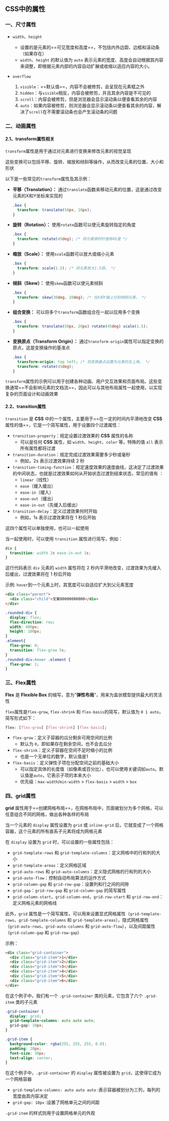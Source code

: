 ## CSS中的属性

### 一、尺寸属性

- `width`、`height`
  - 设置的是元素的==可见宽度和高度==，不包括内外边距、边框和滚动条（如果存在）
  - `width`、`height`  的默认值为 `auto` 表示元素的宽度、高度会自动根据其内容来调整，即根据元素内部的内容自动扩展或收缩以适应内容的大小。
  
- `overflow`
  1. `visible`：==默认值==，内容不会被修剪，会呈现在元素框之外
  2. `hidden`：与`visible`相反，内容会被修剪，并且其余内容是不可见的
  3. `scroll`：内容会被修剪，但是浏览器会显示滚动条以便查看其余的内容
  4. `auto`：如果内容被修剪，则浏览器会显示滚动条以便查看其余的内容，解决了`scroll`在不需要滚动条也会产生滚动条的问题

### 二、动画属性

#### 2.1、transform属性相关

`transform`属性是用于通过对元素进行变换来修改元素的视觉呈现

这些变换可以包括平移、旋转、缩放和倾斜等操作，从而改变元素的位置、大小和形状

以下是一些常见的`transform`属性及其示例：

- **平移（Translation）：** 通过`translate`函数来移动元素的位置，这是通过改变元素的X和Y坐标来实现的

  ```css
  .box {
    transform: translate(50px, 20px);
  }
  ```

- **旋转（Rotation）：** 使用`rotate`函数可以使元素旋转指定的角度

  ```css
  .box {
    transform: rotate(45deg); /* 将元素顺时针旋转45度 */
  }
  ```

- **缩放（Scale）：** 使用`scale`函数可以放大或缩小元素

  ```css
  .box {
    transform: scale(1.5); /* 将元素放大1.5倍。 */
  }
  ```

- **倾斜（Skew）：** 使用`skew`函数可以使元素倾斜

  ```css
  .box {
    transform: skew(30deg, 20deg); /* 在X和Y轴上分别倾斜元素。 */
  }
  ```

- **组合变换：** 可以将多个`transform`函数组合在一起以应用多个变换

  ```css
  .box {
    transform: translate(50px, 20px) rotate(45deg) scale(1.5);
  }
  ```

- **变换原点（Transform Origin）：** 通过`transform-origin`属性可以指定变换的原点，这是变换操作的基准点

  ```css
  .box {
    transform-origin: top left; /* 将变换基点设置为元素的左上角。 */
    transform: rotate(45deg);
  }
  ```

`transform`属性的示例可以用于创建各种动画、用户交互效果和页面布局。这些变换通常==不会影响元素的文档流==，因此可以与其他布局属性一起使用，以实现复杂的页面设计和动画效果

#### 2.2、transition属性

`transition` 是 **CSS** 中的一个属性，主要用于==在一定的时间内平滑地改变 **CSS** 属性的值==，它是一个简写属性，用于设置四个过渡属性：

- `transition-property`：规定设置过渡效果的 **CSS** 属性的名称
  - 可以是任何 **CSS** 属性，如 `width`、`height`、`color` 等，特殊的值 `all` 表示所有属性都将过渡
- `transition-duration`：规定完成过渡效果需要多少秒或毫秒
  - 例如，2s 表示过渡效果持续 2 秒
- `transition-timing-function`：规定速度效果的速度曲线，这决定了过渡效果的中间状态，也就是过渡效果如何从开始状态过渡到结束状态，常见的值有 ：
  - `linear`（线性）
  - `ease`（缓入缓出）
  - `ease-in`（缓入）
  - `ease-out`（缓出）
  - `ease-in-out`（先缓入后缓出）
- `transition-delay`：定义过渡效果何时开始
  - 例如，1s 表示过渡效果将在 1 秒后开始

这四个属性可以单独使用，也可以一起使用

当一起使用时，可以使用 `transition` 属性进行简写，例如：

```css
div {
  transition: width 2s ease-in-out 1s;
}
```

这行代码表示 `div` 元素的 `width` 属性将在 2 秒内平滑地改变，过渡效果为先缓入后缓出，过渡效果将在 1 秒后开始

示例: `hover`到一个元素上时，其宽度可以自适应扩大到父元素宽度

```html
<div class="parent">
  <div class="child">文案00000000000</div>
</div>
```

```css
.rounded-div {
  display: flex;
  flex-direction: row;
  width: 400px;
  height: 100px;
}
.element{
  flex-grow: 0;
  transition: flex-grow 5s;
}
.rounded-div:hover .element {
  flex-grow: 1;
}
```

### 三、Flex属性

**Flex** 是 **Flexible Box** 的缩写，意为"**弹性布局**"，用来为盒状模型提供最大的灵活性

 `flex`属性是`flex-grow`, `flex-shrink` 和 `flex-basis`的简写，默认值为 `0 1 auto`，简写形式如下：

```css
flex: [flex-grow] [flex-shrink] [flex-basis];
```

- `flex-grow`：定义子容器的瓜分剩余可用空间的比例
  - 默认为 `0`，即如果存在剩余空间，也不会去瓜分
- `flex-shrink`：定义子容器在空间不足时缩小的比例
  - 也是一个无单位的数字，默认值是1
- `flex-basis`：定义弹性子项在分配空间之前的基础大小
  - 可以指定具体的长度值（如像素或百分比），也可以使用关键词如`auto`。默认值是`auto`，它表示子项的本来大小
  - 优先级：`max-width`/`min-width` > `flex-basis` > `width` > `box`

### 四、grid属性

**grid** 属性用于==创建网格布局==，在网格布局中，页面被划分为多个网格，可以任意组合不同的网格，做出各种各样的布局

当一个元素的 `display` 属性设置为 `grid` 或 `inline-grid` 后，它就变成了一个网格容器，这个元素的所有直系子元素将成为网格元素

在 `display` 设置为 `grid` 时，可以设置的一些属性包括：

- `grid-template-rows` 和 `grid-template-columns`：定义网格中的行和列的大小
- `grid-template-areas`：定义网格区域
- `grid-auto-rows` 和 `grid-auto-columns`：定义隐式网格的行和列的大小
- `grid-auto-flow`：控制自动布局算法的运作方式
- `grid-column-gap` 和 `grid-row-gap`：设置列和行之间的间隙
- `grid-gap`：`grid-row-gap` 和 `grid-column-gap` 的简写属性
- `grid-column-start`，`grid-column-end`，`grid-row-start` 和 `grid-row-end`：定义网格元素的网格线

此外，`grid` 属性是一个简写属性，可以用来设置显式网格属性（`grid-template-rows`、`grid-template-columns` 和 `grid-template-areas`），隐式网格属性（`grid-auto-rows`、`grid-auto-columns` 和 `grid-auto-flow`），以及间距属性（`grid-column-gap` 和 `grid-row-gap`）

示例：

```html
<div class="grid-container">
  <div class="grid-item">1</div>
  <div class="grid-item">2</div>
  <div class="grid-item">3</div>
  <div class="grid-item">4</div>
  <div class="grid-item">5</div>
  <div class="grid-item">6</div>
</div>
```

在这个例子中，我们有一个 `.grid-container` 类的元素，它包含了六个 `.grid-item` 类的子元素

```css
.grid-container {
  display: grid;
  grid-template-columns: auto auto auto;
  grid-gap: 10px;
}

.grid-item {
  background-color: rgba(255, 255, 255, 0.8);
  padding: 20px;
  font-size: 30px;
  text-align: center;
}
```

在这个例子中，`.grid-container` 的 `display` 属性被设置为 `grid`，这使得它成为一个网格容器

- `grid-template-columns: auto auto auto` :表示容器被划分为三列，每列的宽度由其内容决定
- `grid-gap: 10px` :设置了网格单元之间的间距

`.grid-item` 的样式则用于设置网格单元的外观